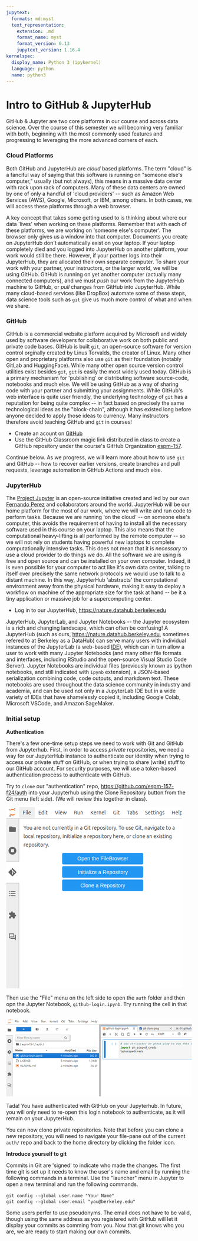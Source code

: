 ```yaml
---
jupytext:
  formats: md:myst
  text_representation:
    extension: .md
    format_name: myst
    format_version: 0.13
    jupytext_version: 1.16.4
kernelspec:
  display_name: Python 3 (ipykernel)
  language: python
  name: python3
---
```


# Intro to GitHub & JupyterHub

GitHub & Jupyter are two core platforms in our course and across data science.  Over the course of this semester we will becoming very familiar with both, beginning with the most commonly used features and progressing to leveraging the more advanced corners of each.  

### Cloud Platforms

Both GitHub and JupyterHub are _cloud_ based platforms.  The term "cloud" is a fanciful way of saying that this software is running on "someone else's computer," usually (but not always), this means in a massive data center with rack upon rack of computers. Many of these data centers are owned by one of only a handful of 'cloud providers' -- such as Amazon Web Services (AWS), Google, Microsoft, or IBM, among others.  In both cases, we will access these platforms through a web browser. 

A key concept that takes some getting used to is thinking about where our data 'lives' when working on these platforms.  Remember that with each of these platforms, we are working on 'someone else's computer'.  The browser only gives us a window into that computer. Documents you create on JupyterHub don't automatically exist on your laptop.  If your laptop completely died and you logged into JupyterHub on another platform, your work would still be there. However, if your partner logs into their JupyterHub, they are allocated their own separate computer.  To share your work with your partner, your instructors, or the larger world, we will be using GitHub. GitHub is running on yet another computer (actually many connected computers), and we must _push_ our work from the JupyterHub machine to GitHub, or _pull_ changes from GitHub into JupyterHub.  While many cloud-based services (like DropBox) automate some of these steps, data science tools such as `git` give us much more control of what and when we share.  


### GitHub

GitHub is a commercial website platform acquired by Microsoft and widely used by software developers for collaborative work on both public and private code bases.  GitHub is built `git`, an open-source software for version control orginally created by Linus Torvalds, the creator of Linux. Many other open and proprietary platforms also use `git` as their foundation (notably GitLab and HuggingFace).  While many other open source version control utilities exist besides `git`, `git` is easily the most widely used today. GitHub is a primary mechanism for 'publishing' or distributing software source-code, notebooks and much else.  We will be using GitHub as a way of sharing code with your partner and submitting your assignments. While GitHub's web interface is quite user friendly, the underlying technology of `git` has a reputation for being quite complex -- in fact based on precisely the same technological ideas as the "block-chain", although it has existed long before anyone decided to apply those ideas to currency. Many instructors therefore avoid teaching GitHub and `git` in courses!

- Create an acount on [GitHub](https://github.com)
- Use the GitHub Classroom magic link distributed in class to create a GitHub repository under the course's GitHub Organization [espm-157](https://github.com/espm-157).

Continue below.  As we progress, we will learn more about how to use `git` and GitHub -- how to recover earlier versions, create branches and pull requests, leverage automation in GitHub Actions and much else.  


### JupyterHub

The [Project Jupyter](https://en.wikipedia.org/wiki/Project_Jupyter) is an open-source initiative created and led by our own [Fernando Perez](https://en.wikipedia.org/wiki/Fernando_P%C3%A9rez_(software_developer)) and collaborators around the world. JupyterHub will be our home platform for the most of our work, where we will write and run code to perform tasks. Because we are running 'on the cloud' -- on someone else's computer, this avoids the requirement of having to install all the necessary software used in this course on your laptop.  This also means that the computational heavy-lifting is all performed by the remote computer -- so we will not rely on students having powerful new laptops to complete computationally intensive tasks. This does not mean that it is _necessary_ to use a cloud provider to do things we do. All the software we are using is free and open source and can be installed on your own computer.  Indeed, it is even possible for your computer to act like it's own data center, talking to itself over precisely the same network protocols we would use to talk to a distant machine. In this way, JupyterHub 'abstracts' the computational environment away from the physical hardware, making it easy to deploy a workflow on machine of the appropriate size for the task at hand -- be it a tiny application or massive job for a supercomputing center.  

- Log in to our JupyterHub, <https://nature.datahub.berkeley.edu>

JupyterHub, JupyterLab, and Jupyter Notebooks -- the Jupyter ecosystem is a rich and changing landscape, which can often be confusing!  A JupyterHub (such as ours, <https://nature.datahub.berkeley.edu>, sometimes refered to at Berkeley as a DataHub) can serve many users with individual instances of the JupyterLab (a web-based [IDE](https://en.wikipedia.org/wiki/Integrated_development_environment)), which can in turn allow a user to work with many Jupyter Notebooks (and many other file formats and interfaces, including RStudio and the open-source Visual Studio Code Server).  Jupyter Notebooks are individual files (previously known as ipython notebooks, and still indicated with `ipynb` extension), a JSON-based serialization combining code, code outputs, and markdown text.  These notebooks are used throughout the data science community in industry and academia, and can be used not only in a JupyterLab IDE but in a wide variety of IDEs that have shamelessly copied it, including Google Colab, Microsoft VSCode, and Amazon SageMaker.  

### Initial setup

**Authentication** 

There's a few one-time setup steps we need to work with Git and GitHub from Jupyterhub.  First, in order to access _private_ repositories, we need a way for our JupyterHub instance to authenticate our identity when trying to access our private stuff on GitHub, or when trying to share (write) stuff to our GitHub account. For security purposes, we will use a token-based authentication process to authenticate with GitHub.

Try to `clone` our "authentication" repo, <https://github.com/espm-157-f24/auth> into your Jupyterhub using the Clone Repository button from the Git menu (left side).  (We will review this together in class).

![](https://github.com/espm-157/website/blob/main/_static/img/git-clone.png?raw=true)

Then use the "File" menu on the left side to open the `auth` folder and then opn the Jupyter Notebook, `github-login.ipynb`.  Try running the cell in that notebook.

![](https://github.com/espm-157/website/blob/main/_static/img/file-menu.png?raw=true)


Tada! You have authenticated with GitHub on your Jupyterhub.  In future, you will only need to re-open this login notebook to authenticate, as it will remain on your JupyterHub.

You can now clone private repositories.  Note that before you can clone a new repository, you will need to navigate your file-pane out of the current `auth/` repo and back to the home directory by clicking the folder icon.


**Introduce yourself to git**

Commits in Git are 'signed' to indicate who made the changes.  The first time git is set up it needs to know the user's name and email by running the following commands in a terminal.  Use the "launcher" menu in Jupyter to open a new terminal and run the following commands. 

```
git config --global user.name "Your Name"
git config --global user.email "you@berkeley.edu"
```

Some users perfer to use pseudonyms. The email does not have to be valid, though using the same address as you registered with GitHub will let it display your commits as comming from you.  Now that git knows who you are, we are ready to start making our own commits.  

